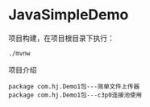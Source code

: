 # JavaSimpleDemo

项目构建，在项目根目录下执行：

```bash
./mvnw
```
项目介绍
```
package com.hj.Demo1包---简单文件上传器
package com.hj.Demo1包---c3p0连接池使用
```
